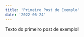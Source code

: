 ```yaml
---
title: 'Primeiro Post de Exemplo'
date: '2022-06-24'
---
```


Texto do primeiro post de exemplo!